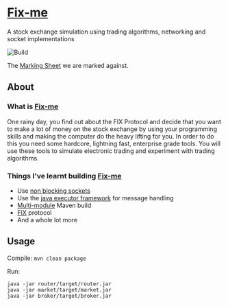 # [Fix-me](https://github.com/ziadhorat/Fix-me/blob/master/documentation/fixme.en.pdf)

A stock exchange simulation using trading algorithms, networking and socket implementations

![Build](https://github.com/ziadhorat/Fix-me/workflows/Build/badge.svg)

The [Marking Sheet](https://github.com/ziadhorat/Fix-me/blob/master/documentation/fixme.markingsheet.pdf) we are marked against.

## About

### What is [Fix-me](https://github.com/ziadhorat/Fix-me/blob/master/documentation/fixme.en.pdf)

One rainy day, you find out about the FIX Protocol and decide that you want to make a lot of money on the stock exchange by using your programming skills and making the computer do the heavy lifting for you. In order to do this you need some hardcore, lightning fast, enterprise grade tools. You will use these tools to simulate electronic trading and experiment with trading algorithms.

### Things I've learnt building [Fix-me](https://github.com/ziadhorat/Fix-me/blob/master/documentation/fixme.en.pdf)

- Use [non blocking sockets](https://www.developer.com/java/data/what-is-non-blocking-socket-programming-in-java.html#:~:text=Non-blocking%20Sockets%20in%20Java,used%20for%20blocking%20socket%20programming.&text=Non-blocking%20sockets%2C%20on%20the,hand%2C%20are%20non-sequential.)
- Use the [java executor framework](https://stackabuse.com/concurrency-in-java-the-executor-framework/) for message handling
- [Multi-module](https://www.baeldung.com/maven-multi-module) Maven build
- [FIX](https://www.onixs.biz/fix-protocol.html#:~:text=The%20Financial%20Information%20eXchange%20\(FIX,entities%20including%20trade%20allocation%2C%20order) protocol
- And a whole lot more

## Usage

Compile: `mvn clean package`

Run: 
```
java -jar router/target/router.jar
java -jar market/target/market.jar
java -jar broker/target/broker.jar
```
